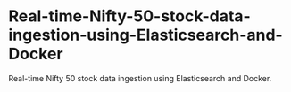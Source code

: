 # Real-time-Nifty-50-stock-data-ingestion-using-Elasticsearch-and-Docker
Real-time Nifty 50 stock data ingestion using Elasticsearch and Docker.
